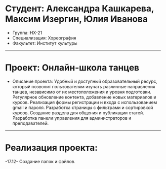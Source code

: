 # Студент: Александра Кашкарева, Максим Изергин, Юлия Иванова
- Группа: НХ-21
- Специализация: Хореография
- Факультет: Институт культуры
***
# Проект: Онлайн-школа танцев
- Описание проекта: Удобный и доступный образовательный ресурс, который позволит пользователям изучать различные направления танцев, независимо от их местоположения и уровня подготовки. Регулярное обновление контента, добавление новых материалов и курсов. Реализация формы регистрации и входа с использованием gmail и пароля. Разработка страницы с фильтрами и сортировкой курсов. Создание раздела для общения и публикации статей. Разработка панели управления для администраторов и преподавателей.
***
# Реализация проекта:
-17.12- Создание папок и файлов.